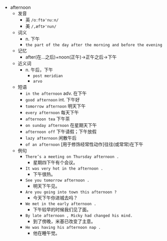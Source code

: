 - afternoon
  - 发音
    - 英 `/ɑːftə'nuːn/`
    - 美 `/,æftɚ'nun/`
  - 词义
    - n. 下午
    - `the part of the day after the morning and before the evening`
  - 记忆
    - after(在…之后)+noon(正午)→正午之后→下午
  - 近义词
    - n. 午后，下午
      - `post meridian`
      - `arvo`
  - 短语
    - `in the afternoon` adv. 在下午 
    - `good afternoon` int. 下午好 
    - `tomorrow afternoon` 明天下午 
    - `every afternoon` 每天下午 
    - `afternoon tea` 下午茶 
    - `on sunday afternoon` 在星期天下午 
    - `afternoon off` 下午请假；下午放假 
    - `lazy afternoon` 闲散午后 
    - `of an afternoon` [用于修饰经常性动作]往往(或常常)在下午 
  - 例句
    - `There’s a meeting on Thursday afternoon .`
      - 星期四下午有个会议。
    - `It was very hot in the afternoon .`
      - 下午很热。
    - `See you tomorrow afternoon .`
      - 明天下午见。
    - `Are you going into town this afternoon ?`
      - 今天下午你进城去吗？
    - `We met in the early afternoon .`
      - 下午较早的时候我们见了面。
    - `By late afternoon , Micky had changed his mind.`
      - 到了傍晚，米基已改变了主意。
    - `He was having his afternoon nap .`
      - 他在睡午觉。

